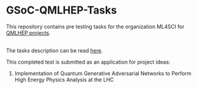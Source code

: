 # GSoC-QMLHEP-Tasks
This repository contains pre testing tasks for the organization ML4SCI for [QMLHEP projects](https://ml4sci.org/gsoc/2024/proposal_QMLHEP1.html).  
<br>

The tasks description can be read [here](https://docs.google.com/document/d/1sWHt7miyhFXnFeWmZ_El0P7wiRlggj5WPRktA7dsUh8/edit).


This completed test is submitted as an application for project ideas:
1. Implementation of Quantum Generative Adversarial Networks to Perform High Energy Physics Analysis at the LHC
 <br>


